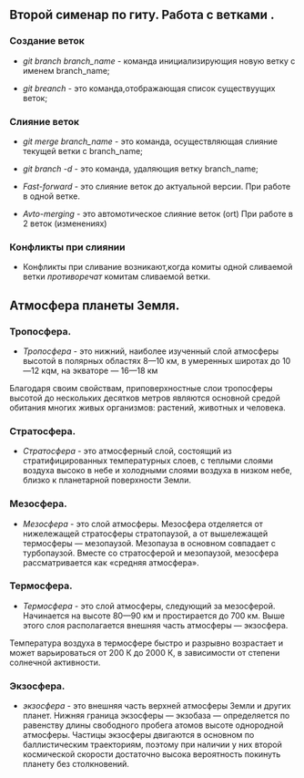 ## Второй сименар по гиту. Работа с ветками .

### Создание веток 

* *git branch branch_name* - команда инициализирующия новую ветку с именем branch_name;

* *git breanch* - это команда,отображающая список существуущих веток;
### Слияние веток
* *git merge branch_name* - это команда, осуществляющая слияние текущей ветки с branch_name;
 
* *git branch -d* - это команда, удаляющия ветку branch_name;

* *Fast-forward* - это слияние  веток до актуальной версии. При работе в одной ветке.

* *Avto-merging* - это автомотическое слияние веток (ort) При работе в 2 веток (изменениях)

### Конфликты при слиянии

* Конфликты при сливание возникают,когда комиты одной сливаемой ветки *противоречат* комитам сливаемой ветки.


## Атмосфера планеты Земля.

### Тропосфера.

* *Тропосфера* - это нижний, наиболее изученный слой атмосферы высотой в полярных областях 8—10 км, в умеренных широтах до 10—12 кqм, на экваторе — 16—18 км

Благодаря своим свойствам, приповерхностные слои тропосферы высотой до нескольких десятков метров являются основной средой обитания многих живых организмов: растений, животных и человека.

### Стратосфера.

* *Стратосфера* - это атмосферный слой, состоящий из стратифицированных температурных слоев, с теплыми слоями воздуха высоко в небе и холодными слоями воздуха в низком небе, близко к планетарной поверхности Земли.
### Мезосфера.

* *Мезосфера* - это слой атмосферы. Мезосфера отделяется от нижележащей стратосферы стратопаузой, а от вышележащей термосферы — мезопаузой. Мезопауза в основном совпадает с турбопаузой. Вместе со стратосферой и мезопаузой, мезосфера рассматривается как «средняя атмосфера».

### Термосфера.

* *Термосфера* - это слой атмосферы, следующий за мезосферой. Начинается на высоте 80—90 км и простирается до 700 км. Выше этого слоя располагается внешняя часть атмосферы — экзосфера.

Температура воздуха в термосфере быстро и разрывно возрастает и может варьироваться от 200 К до 2000 К, в зависимости от степени солнечной активности.
### Экзосфера.

* *экзосфера* - это внешняя часть верхней атмосферы Земли и других планет. Нижняя граница экзосферы — экзобаза — определяется по равенству длины свободного пробега атомов высоте однородной атмосферы. Частицы экзосферы двигаются в основном по баллистическим траекториям, поэтому при наличии у них второй космической скорости достаточно высока вероятность покинуть планету без столкновений.